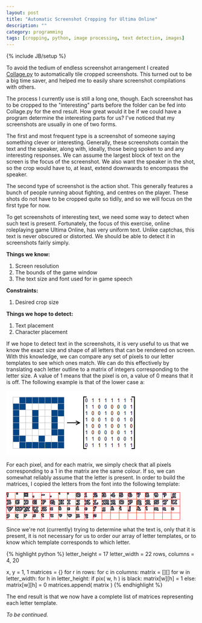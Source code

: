 ```yaml
---
layout: post
title: "Automatic Screenshot Cropping for Ultima Online"
description: ""
category: programming
tags: [cropping, python, image processing, text detection, images]
---
```

{% include JB/setup %}

To avoid the tedium of endless screenshot arrangement I created <a href="http://github.com/jsrn/Collage.py">Collage.py</a> to automatically tile cropped screenshots. This turned out to be a big time saver, and helped me to easily share screenshot compilations with others.

The process I currently use is still a long one, though. Each screenshot has to be cropped to the "interesting" parts before the folder can be fed into Collage.py for the end result. How great would it be if we could have a program determine the interesting parts for us? I've noticed that my screenshots are usually in one of two forms.

The first and most frequent type is a screenshot of someone saying something clever or interesting. Generally, these screenshots contain the text and the speaker, along with, ideally, those being spoken to and any interesting responses. We can assume the largest block of text on the screen is the focus of the screenshot. We also want the speaker in the shot, so the crop would have to, at least, extend downwards to encompass the speaker.

The second type of screenshot is the action shot. This generally features a bunch of people running about fighting, and centres on the player. These shots do not have to be cropped quite so tidily, and so we will focus on the first type for now.

To get screenshots of interesting text, we need some way to detect when such text is present. Fortunately, the focus of this exercise, online roleplaying game Ultima Online, has very uniform text. Unlike captchas, this text is never obscured or distorted. We should be able to detect it in screenshots fairly simply.

**Things we know:**

 1. Screen resolution
 2. The bounds of the game window
 3. The text size and font used for in game speech

**Constraints:**

 1. Desired crop size

**Things we hope to detect:**

 1. Text placement
 2. Character placement

If we hope to detect text in the screenshots, it is very useful to us that we know the exact size and shape of all letters that can be rendered on screen. With this knowledge, we can compare any set of pixels to our letter templates to see which ones match. We can do this effectively by translating each letter outline to a matrix of integers corresponding to the letter size. A value of 1 means that the pixel is on, a value of 0 means that it is off. The following example is that of the lower case a:

<img src="/images/uoautocrop/template.png">

For each pixel, and for each matrix, we simply check that all pixels corresponding to a 1 in the matrix are the same colour. If so, we can somewhat reliably assume that the letter is present. In order to build the matrices, I copied the letters from the font into the following template:

<img src="/images/uoautocrop/letters.png">

Since we're not (currently) trying to determine what the text is, only that it is present, it is not necessary for us to order our array of letter templates, or to know which template corresponds to which letter.

{% highlight python %}
letter_height = 17
letter_width = 22
rows, columns = 4, 20

x, y = 1, 1
matrices = {}
for r in rows:
	for c in columns:
		matrix = [][]
		for w in letter_width:
			for h in letter_height:
				if pix( w, h ) is black:
					matrix[w][h] = 1
				else:
					matrix[w][h] = 0
		matrices.append( matrix )
{% endhighlight %}

The end result is that we now have a complete list of matrices representing each letter template.

*To be continued.*